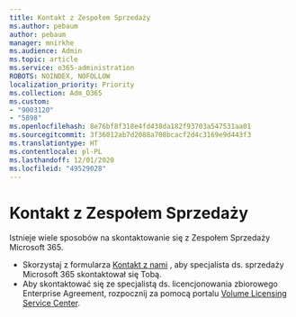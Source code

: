 ```yaml
---
title: Kontakt z Zespołem Sprzedaży
ms.author: pebaum
author: pebaum
manager: mnirkhe
ms.audience: Admin
ms.topic: article
ms.service: o365-administration
ROBOTS: NOINDEX, NOFOLLOW
localization_priority: Priority
ms.collection: Adm_O365
ms.custom:
- "9003120"
- "5898"
ms.openlocfilehash: 8e76bf8f318e4fd438da182f93703a547531aa01
ms.sourcegitcommit: 3f36012ab7d2088a708bcacf2d4c3169e9d443f3
ms.translationtype: HT
ms.contentlocale: pl-PL
ms.lasthandoff: 12/01/2020
ms.locfileid: "49529028"
---
```

# <a name="contact-the-sales-team"></a>Kontakt z Zespołem Sprzedaży

Istnieje wiele sposobów na skontaktowanie się z Zespołem Sprzedaży Microsoft 365.

- Skorzystaj z formularza  [Kontakt z nami](https://go.microsoft.com/fwlink/p/?LinkId=518644&clcid=0x0409)  , aby specjalista ds. sprzedaży Microsoft 365 skontaktował się Tobą.
- Aby skontaktować się ze specjalistą ds. licencjonowania zbiorowego Enterprise Agreement, rozpocznij za pomocą portalu  [Volume Licensing Service Center](https://go.microsoft.com/fwlink/p/?LinkId=329762).
